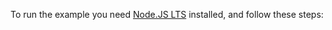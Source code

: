 
To run the example you need [Node.JS LTS](https://nodejs.org/en/download/) installed, and follow these steps:

